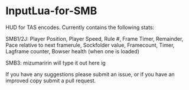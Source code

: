 # InputLua-for-SMB
HUD for TAS encodes.
Currently contains the following stats: 

SMB1/2J: Player Position, Player Speed, Rule #, Frame Timer, Remainder, Pace relative to next framerule, Sockfolder value, Framecount, Timer, Lagframe counter, Bowser health (when one is loaded)

SMB3: mizumaririn will type it out here ig

If you have any suggestions please submit an issue, or if you have an improved copy submit a pull request.
